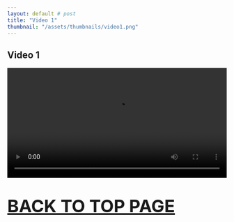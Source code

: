 ```yaml
---
layout: default # post
title: "Video 1"
thumbnail: "/assets/thumbnails/video1.png"
---
```


## Video 1

<video controls style="width: 100%; max-width: 1920px;">
  <source src="{{ site.baseurl }}/assets/videos/video1.mp4" type="video/mp4">
  Your browser does not support the video tag.
</video>

<p style="font-size: 40px; font-weight: bold;">
<a href="{{ site.baseurl }}/ style="text-decoration: none; color: black;">
BACK TO TOP PAGE
</a></p>
